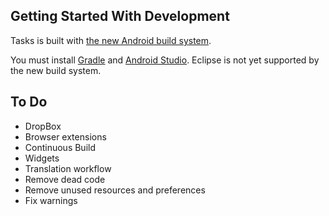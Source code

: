 Getting Started With Development
---------------

Tasks is built with [the new Android build system](http://tools.android.com/tech-docs/new-build-system).

You must install [Gradle](http://www.gradle.org/) and [Android Studio](http://developer.android.com/sdk/installing/studio.html). Eclipse is not yet supported by the new build system.

To Do
-----
* DropBox
* Browser extensions
* Continuous Build
* Widgets
* Translation workflow
* Remove dead code
* Remove unused resources and preferences
* Fix warnings
